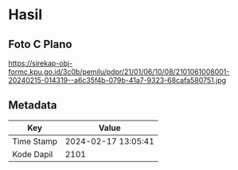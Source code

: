# Hasil

## Foto C Plano

https://sirekap-obj-formc.kpu.go.id/3c0b/pemilu/pdpr/21/01/06/10/08/2101061008001-20240215-014319--a6c35f4b-079b-41a7-9323-68cafa580751.jpg


## Metadata

| Key        | Value               |
| ---------- | ------------------- |
| Time Stamp | 2024-02-17 13:05:41 |
| Kode Dapil | 2101                |



